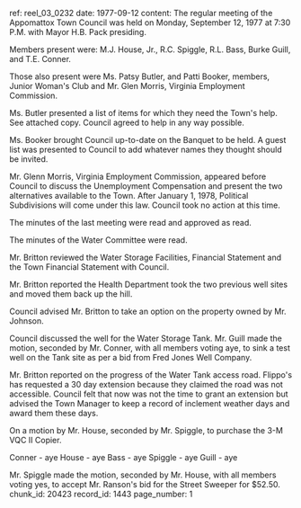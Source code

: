 ref: reel_03_0232
date: 1977-09-12
content: The regular meeting of the Appomattox Town Council was held on Monday, September 12, 1977 at 7:30 P.M. with Mayor H.B. Pack presiding.

Members present were: M.J. House, Jr., R.C. Spiggle, R.L. Bass, Burke Guill, and T.E. Conner.

Those also present were Ms. Patsy Butler, and Patti Booker, members, Junior Woman's Club and Mr. Glen Morris, Virginia Employment Commission.

Ms. Butler presented a list of items for which they need the Town's help. See attached copy. Council agreed to help in any way possible.

Ms. Booker brought Council up-to-date on the Banquet to be held. A guest list was presented to Council to add whatever names they thought should be invited.

Mr. Glenn Morris, Virginia Employment Commission, appeared before Council to discuss the Unemployment Compensation and present the two alternatives available to the Town. After January 1, 1978, Political Subdivisions will come under this law. Council took no action at this time.

The minutes of the last meeting were read and approved as read.

The minutes of the Water Committee were read.

Mr. Britton reviewed the Water Storage Facilities, Financial Statement and the Town Financial Statement with Council.

Mr. Britton reported the Health Department took the two previous well sites and moved them back up the hill.

Council advised Mr. Britton to take an option on the property owned by Mr. Johnson.

Council discussed the well for the Water Storage Tank. Mr. Guill made the motion, seconded by Mr. Conner, with all members voting aye, to sink a test well on the Tank site as per a bid from Fred Jones Well Company.

Mr. Britton reported on the progress of the Water Tank access road. Flippo's has requested a 30 day extension because they claimed the road was not accessible. Council felt that now was not the time to grant an extension but advised the Town Manager to keep a record of inclement weather days and award them these days.

On a motion by Mr. House, seconded by Mr. Spiggle, to purchase the 3-M VQC II Copier.

Conner - aye House - aye Bass - aye Spiggle - aye Guill - aye

Mr. Spiggle made the motion, seconded by Mr. House, with all members voting yes, to accept Mr. Ranson's bid for the Street Sweeper for $52.50.
chunk_id: 20423
record_id: 1443
page_number: 1

